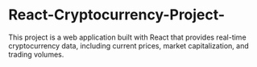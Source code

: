 # React-Cryptocurrency-Project-
This project is a web application built with React that provides real-time cryptocurrency data, including current prices, market capitalization, and trading volumes. 
